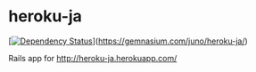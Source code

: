 # heroku-ja

[[![Dependency Status](https://gemnasium.com/juno/jrnl.svg)](https://gemnasium.com/juno/jrnl)](https://gemnasium.com/juno/heroku-ja/)

Rails app for http://heroku-ja.herokuapp.com/
